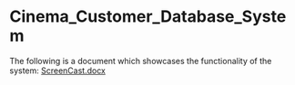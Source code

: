 # Cinema_Customer_Database_System
The following is a document which showcases the functionality of the system: 
[ScreenCast.docx](https://github.com/Keelan1996/Cinema_Customer_Database_System/files/8937071/ScreenCast.docx)
